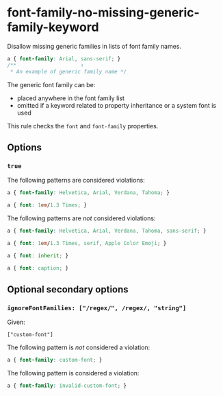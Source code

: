 # font-family-no-missing-generic-family-keyword

Disallow missing generic families in lists of font family names.

<!-- prettier-ignore -->
```css
a { font-family: Arial, sans-serif; }
/**                     ↑
 * An example of generic family name */
```

The generic font family can be:

- placed anywhere in the font family list
- omitted if a keyword related to property inheritance or a system font is used

This rule checks the `font` and `font-family` properties.

## Options

### `true`

The following patterns are considered violations:

<!-- prettier-ignore -->
```css
a { font-family: Helvetica, Arial, Verdana, Tahoma; }
```

<!-- prettier-ignore -->
```css
a { font: 1em/1.3 Times; }
```

The following patterns are _not_ considered violations:

<!-- prettier-ignore -->
```css
a { font-family: Helvetica, Arial, Verdana, Tahoma, sans-serif; }
```

<!-- prettier-ignore -->
```css
a { font: 1em/1.3 Times, serif, Apple Color Emoji; }
```

<!-- prettier-ignore -->
```css
a { font: inherit; }
```

<!-- prettier-ignore -->
```css
a { font: caption; }
```

## Optional secondary options

### `ignoreFontFamilies: ["/regex/", /regex/, "string"]`

Given:

```
["custom-font"]
```

The following pattern is _not_ considered a violation:

<!-- prettier-ignore -->
```css
a { font-family: custom-font; }
```

The following pattern is considered a violation:

<!-- prettier-ignore -->
```css
a { font-family: invalid-custom-font; }
```
